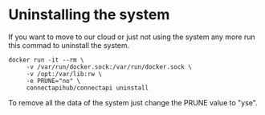 # Uninstalling the system

If you want to move to our cloud or just not using the system any more run this commad to uninstall the system.

```shell
docker run -it --rm \
	 -v /var/run/docker.sock:/var/run/docker.sock \
	 -v /opt:/var/lib:rw \
	 -e PRUNE="no" \
	 connectapihub/connectapi uninstall
```

To remove all the data of the system just change the PRUNE value to "yse".